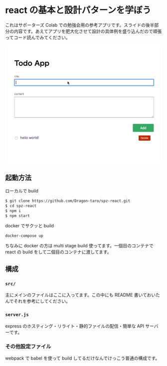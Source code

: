 # react の基本と設計パターンを学ぼう

これはサポーターズ Colab での勉強会用の参考アプリです。スライドの後半部分の内容です。あえてアプリを肥大化させて設計の具体例を盛り込んだので頑張ってコード読んでみてください。

![](./spz-react.gif)

## 起動方法

ローカルで build

```shell
$ git clone https://github.com/Dragon-taro/spz-react.git
$ cd spz-react
$ npm i
$ npm start
```

docker でサクッと build

```shell
docker-compose up
```

ちなみに docker の方は multi stage build 使ってます。一個目のコンテナで react の build をして二個目のコンテナに渡してます。

## 構成

### `src/`

主にメインのファイルはここに入ってます。この中にも README 書いておいたんでそれを参考にしてください。

### `server.js`

express のホスティング・リライト・静的ファイルの配信・簡単な API サーバーです。

### その他設定ファイル

webpack で babel を使って build してるだけなんでけっこう普通の構成です。
